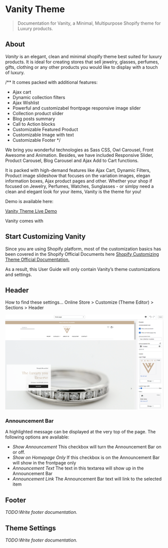 # Vanity Theme
> Documentation for Vanity, a Minimal, Multipurpose Shopify theme for Luxury products.

## About

_Vanity_ is an elegant, clean and minimal shopify theme best suited for luxury products. It is ideal for creating stores that sell jewelry, glasses, perfumes, gifts, clothing or any other products you would like to display with a touch of luxury.

/**
It comes packed with additional features: 

* Ajax cart 
* Dynamic collection filters
* Ajax Wishlist
* Powerful and customizabel frontpage responsive image slider
* Collection product slider
* Blog posts summary
* Call to Action blocks
* Customizable Featured Product
* Customizable Image with text
* Customizable Footer
 */



We bring you wonderful technologies as Sass CSS, Owl Carousel, Front Awesome and Animation. Besides, we have included Responsive Slider, Product Carousel, Blog Carousel and Ajax Add to Cart functions.

It is packed with high-demand features like Ajax Cart, Dynamic Filters, Product image slideshow that focuses on the variation images, elegan information boxes, Ajax product pages and other. Whether your shop if focused on Jewelry, Perfumes, Watches, Sunglasses - or simlpy need a clean and elegant look for your items, Vanity is the theme for you!

Demo is available here:

[Vanity Theme Live Demo](https://vanitytheme.myshopify.com)

Vanity comes with 

## Start Customizing Vanity

Since you are using Shopify platform, most of the customization basics has been covered in the Shopify Official Documents here 
[Shopify Customizing Theme Official Documentation.](https://help.shopify.com/en/manual/online-store/themes/os/customize)

As a result, this User Guide will only contain Vanity’s theme customizations and settings.

## Header

How to find these settings...
Online Store > Customize (Theme Editor) > Sections > Header

![image info](images/header_settings.png)

### Announcement Bar

A highlighted message can be displayed at the very top of the page. The following options are available: 
* *Show Announcement* 
This checkbox will turn the Announcement Bar on or off.
* *Show on Homepage Only* 
If this checkbox is on the Announcement Bar will show in the frontpage only
* *Announcement Text* 
The text in this textarea will show up in the Announcement Bar
* *Announcement Link* 
The Announcement Bar text will link to the selected item


## Footer

_TODO:Write footer documentation._

## Theme Settings

_TODO:Write footer documentation._
